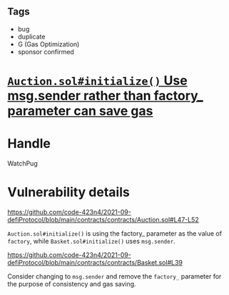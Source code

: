 ## Tags

- bug
- duplicate
- G (Gas Optimization)
- sponsor confirmed

# [`Auction.sol#initialize()` Use msg.sender rather than factory_ parameter can save gas](https://github.com/code-423n4/2021-09-defiprotocol-findings/issues/137) 

# Handle

WatchPug


# Vulnerability details

https://github.com/code-423n4/2021-09-defiProtocol/blob/main/contracts/contracts/Auction.sol#L47-L52

`Auction.sol#initialize()` is using the factory_ parameter as the value of `factory`, while `Basket.sol#initialize()` uses `msg.sender`.

https://github.com/code-423n4/2021-09-defiProtocol/blob/main/contracts/contracts/Basket.sol#L39

Consider changing to `msg.sender` and remove the `factory_` parameter for the purpose of consistency and gas saving.

